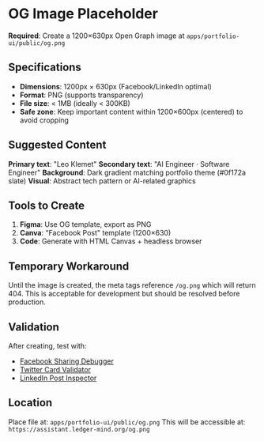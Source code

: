 # OG Image Placeholder

**Required**: Create a 1200×630px Open Graph image at `apps/portfolio-ui/public/og.png`

## Specifications

- **Dimensions**: 1200px × 630px (Facebook/LinkedIn optimal)
- **Format**: PNG (supports transparency)
- **File size**: < 1MB (ideally < 300KB)
- **Safe zone**: Keep important content within 1200×600px (centered) to avoid cropping

## Suggested Content

**Primary text**: "Leo Klemet"
**Secondary text**: "AI Engineer · Software Engineer"
**Background**: Dark gradient matching portfolio theme (#0f172a slate)
**Visual**: Abstract tech pattern or AI-related graphics

## Tools to Create

1. **Figma**: Use OG template, export as PNG
2. **Canva**: "Facebook Post" template (1200×630)
3. **Code**: Generate with HTML Canvas + headless browser

## Temporary Workaround

Until the image is created, the meta tags reference `/og.png` which will return 404. This is acceptable for development but should be resolved before production.

## Validation

After creating, test with:
- [Facebook Sharing Debugger](https://developers.facebook.com/tools/debug/)
- [Twitter Card Validator](https://cards-dev.twitter.com/validator)
- [LinkedIn Post Inspector](https://www.linkedin.com/post-inspector/)

## Location

Place file at: `apps/portfolio-ui/public/og.png`
This will be accessible at: `https://assistant.ledger-mind.org/og.png`
